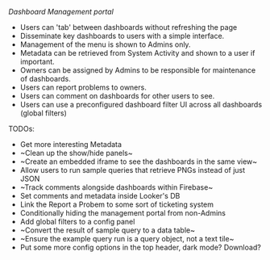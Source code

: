 *Dashboard Management portal*

- Users can 'tab' between dashboards without refreshing the page
- Disseminate key dashboards to users with a simple interface.
- Management of the menu is shown to Admins only.
- Metadata can be retrieved from System Activity and shown to a user if important.
- Owners can be assigned by Admins to be responsible for maintenance of dashboards.
- Users can report problems to owners.
- Users can comment on dashboards for other users to see.
- Users can use a preconfigured dashboard filter UI across all dashboards (global filters)

TODOs:
- Get more interesting Metadata
- ~Clean up the show/hide panels~
- ~Create an embedded iframe to see the dashboards in the same view~
- Allow users to run sample queries that retrieve PNGs instead of just JSON
- ~Track comments alongside dashboards within Firebase~
- Set comments and metadata inside Looker's DB
- Link the Report a Probem to some sort of ticketing system
- Conditionally hiding the management portal from non-Admins
- Add global filters to a config panel
- ~Convert the result of sample query to a data table~
- ~Ensure the example query run is a query object, not a text tile~
- Put some more config options in the top header, dark mode? Download?